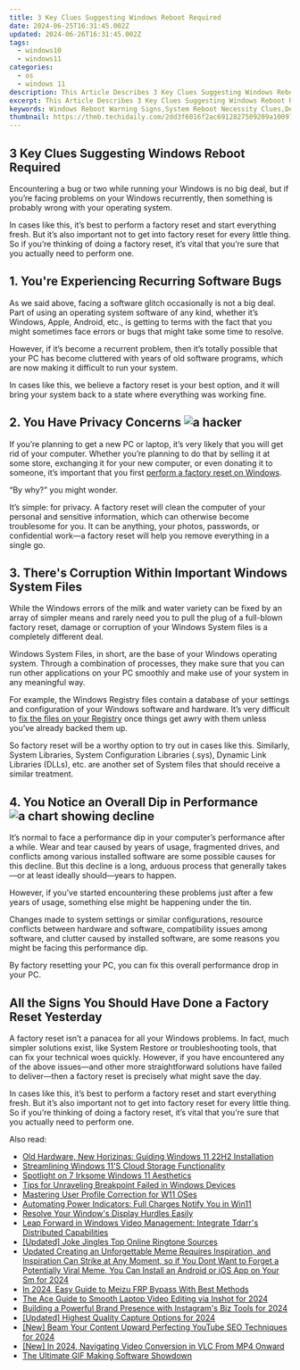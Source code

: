 ```yaml
---
title: 3 Key Clues Suggesting Windows Reboot Required
date: 2024-06-25T16:31:45.002Z
updated: 2024-06-26T16:31:45.002Z
tags:
  - windows10
  - windows11
categories:
  - os
  - windows 11
description: This Article Describes 3 Key Clues Suggesting Windows Reboot Required
excerpt: This Article Describes 3 Key Clues Suggesting Windows Reboot Required
keywords: Windows Reboot Warning Signs,System Reboot Necessity Clues,Detect Reboot Needs in Windows,Recognize System Reboot Indicators,Clues for Needed Windows Restart,Indications to Reboot Windows PC,Identify Windows Reboot Triggers
thumbnail: https://thmb.techidaily.com/2dd3f6016f2ac6912827509209a1009782287114c5fe49411fd5c4ce5c94643b.jpg
---
```


## 3 Key Clues Suggesting Windows Reboot Required

 Encountering a bug or two while running your Windows is no big deal, but if you’re facing problems on your Windows recurrently, then something is probably wrong with your operating system.

 In cases like this, it’s best to perform a factory reset and start everything fresh. But it’s also important not to get into factory reset for every little thing. So if you’re thinking of doing a factory reset, it’s vital that you’re sure that you actually need to perform one.

## 1\. You're Experiencing Recurring Software Bugs

 As we said above, facing a software glitch occasionally is not a big deal. Part of using an operating system software of any kind, whether it’s Windows, Apple, Android, etc., is getting to terms with the fact that you might sometimes face errors or bugs that might take some time to resolve.

 However, if it’s become a recurrent problem, then it’s totally possible that your PC has become cluttered with years of old software programs, which are now making it difficult to run your system.

 In cases like this, we believe a factory reset is your best option, and it will bring your system back to a state where everything was working fine.

## 2\. You Have Privacy Concerns ![a hacker](https://static1.makeuseofimages.com/wordpress/wp-content/uploads/2023/06/a-hacker.jpg)

 If you’re planning to get a new PC or laptop, it’s very likely that you will get rid of your computer. Whether you’re planning to do that by selling it at some store, exchanging it for your new computer, or even donating it to someone, it’s important that you first [perform a factory reset on Windows](https://www.makeuseof.com/tag/4-ways-factory-reset-windows-computer/).

 “By why?” you might wonder.

 It’s simple: for privacy. A factory reset will clean the computer of your personal and sensitive information, which can otherwise become troublesome for you. It can be anything, your photos, passwords, or confidential work—a factory reset will help you remove everything in a single go.

## 3\. There's Corruption Within Important Windows System Files

 While the Windows errors of the milk and water variety can be fixed by an array of simpler means and rarely need you to pull the plug of a full-blown factory reset, damage or corruption of your Windows System files is a completely different deal.

 Windows System Files, in short, are the base of your Windows operating system. Through a combination of processes, they make sure that you can run other applications on your PC smoothly and make use of your system in any meaningful way.

 For example, the Windows Registry files contain a database of your settings and configuration of your Windows software and hardware. It’s very difficult to [fix the files on your Registry](https://www.makeuseof.com/tag/fix-windows-registry-errors-not-bother/) once things get awry with them unless you’ve already backed them up.

 So factory reset will be a worthy option to try out in cases like this. Similarly, System Libraries, System Configuration Libraries (.sys), Dynamic Link Libraries (DLLs), etc. are another set of System files that should receive a similar treatment.

## 4\. You Notice an Overall Dip in Performance ![a chart showing decline](https://static1.makeuseofimages.com/wordpress/wp-content/uploads/2023/06/a-chart-showing-decline.jpg)

 It’s normal to face a performance dip in your computer’s performance after a while. Wear and tear caused by years of usage, fragmented drives, and conflicts among various installed software are some possible causes for this decline. But this decline is a long, arduous process that generally takes—or at least ideally should—years to happen.

 However, if you’ve started encountering these problems just after a few years of usage, something else might be happening under the tin.

 Changes made to system settings or similar configurations, resource conflicts between hardware and software, compatibility issues among software, and clutter caused by installed software, are some reasons you might be facing this performance dip.

 By factory resetting your PC, you can fix this overall performance drop in your PC.

## All the Signs You Should Have Done a Factory Reset Yesterday

 A factory reset isn’t a panacea for all your Windows problems. In fact, much simpler solutions exist, like System Restore or troubleshooting tools, that can fix your technical woes quickly. However, if you have encountered any of the above issues—and other more straightforward solutions have failed to deliver—then a factory reset is precisely what might save the day.

 In cases like this, it’s best to perform a factory reset and start everything fresh. But it’s also important not to get into factory reset for every little thing. So if you’re thinking of doing a factory reset, it’s vital that you’re sure that you actually need to perform one.

<span class="atpl-alsoreadstyle">Also read:</span>
<div><ul>
<li><a href="https://win11-tips.techidaily.com/old-hardware-new-horizinas-guiding-windows-11-22h2-installation/"><u>Old Hardware, New Horizinas: Guiding Windows 11 22H2 Installation</u></a></li>
<li><a href="https://win11-tips.techidaily.com/streamlining-windows-11s-cloud-storage-functionality/"><u>Streamlining Windows 11'S Cloud Storage Functionality</u></a></li>
<li><a href="https://win11-tips.techidaily.com/spotlight-on-7-irksome-windows-11-aesthetics/"><u>Spotlight on 7 Irksome Windows 11 Aesthetics</u></a></li>
<li><a href="https://win11-tips.techidaily.com/tips-for-unraveling-breakpoint-failed-in-windows-devices/"><u>Tips for Unraveling Breakpoint Failed in Windows Devices</u></a></li>
<li><a href="https://win11-tips.techidaily.com/mastering-user-profile-correction-for-w11-oses/"><u>Mastering User Profile Correction for W11 OSes</u></a></li>
<li><a href="https://win11-tips.techidaily.com/automating-power-indicators-full-charges-notify-you-in-win11/"><u>Automating Power Indicators: Full Charges Notify You in Win11</u></a></li>
<li><a href="https://win11-tips.techidaily.com/resolve-your-windows-display-hurdles-easily/"><u>Resolve Your Window's Display Hurdles Easily</u></a></li>
<li><a href="https://win11-tips.techidaily.com/leap-forward-in-windows-video-management-integrate-tdarrs-distributed-capabilities/"><u>Leap Forward in Windows Video Management: Integrate Tdarr's Distributed Capabilities</u></a></li>
<li><a href="https://extra-skills.techidaily.com/updated-joke-jingles-top-online-ringtone-sources/"><u>[Updated] Joke Jingles  Top Online Ringtone Sources</u></a></li>
<li><a href="https://ai-video-tools.techidaily.com/updated-creating-an-unforgettable-meme-requires-inspiration-and-inspiration-can-strike-at-any-moment-so-if-you-dont-want-to-forget-a-potentially-viral-meme-/"><u>Updated Creating an Unforgettable Meme Requires Inspiration, and Inspiration Can Strike at Any Moment, so if You Dont Want to Forget a Potentially Viral Meme, You Can Install an Android or iOS App on Your Sm for 2024</u></a></li>
<li><a href="https://android-frp.techidaily.com/in-2024-easy-guide-to-meizu-frp-bypass-with-best-methods-by-drfone-android/"><u>In 2024, Easy Guide to Meizu FRP Bypass With Best Methods</u></a></li>
<li><a href="https://some-skills.techidaily.com/the-ace-guide-to-smooth-laptop-video-editing-via-inshot-for-2024/"><u>The Ace Guide to Smooth Laptop Video Editing via Inshot for 2024</u></a></li>
<li><a href="https://instagram-video-recordings.techidaily.com/building-a-powerful-brand-presence-with-instagrams-biz-tools-for-2024/"><u>Building a Powerful Brand Presence with Instagram's Biz Tools for 2024</u></a></li>
<li><a href="https://visual-screen-recording.techidaily.com/updated-highest-quality-capture-options-for-2024/"><u>[Updated] Highest Quality Capture Options for 2024</u></a></li>
<li><a href="https://facebook-video-share.techidaily.com/new-beam-your-content-upward-perfecting-youtube-seo-techniques-for-2024/"><u>[New] Beam Your Content Upward  Perfecting YouTube SEO Techniques for 2024</u></a></li>
<li><a href="https://vp-tips.techidaily.com/new-in-2024-navigating-video-conversion-in-vlc-from-mp4-onward/"><u>[New] In 2024, Navigating Video Conversion in VLC From MP4 Onward</u></a></li>
<li><a href="https://youtube-videos.techidaily.com/the-ultimate-gif-making-software-showdown/"><u>The Ultimate GIF Making Software Showdown</u></a></li>
</ul></div>

<ins class="adsbygoogle"
      style="display:block"
      data-ad-client="ca-pub-7571918770474297"
      data-ad-slot="8358498916"
      data-ad-format="auto"
      data-full-width-responsive="true"></ins>